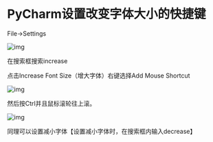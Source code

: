 # PyCharm设置改变字体大小的快捷键

File->Settings

![img](https://images2015.cnblogs.com/blog/1092823/201701/1092823-20170119224338750-1757367337.png)

在搜索框搜索increase

点击Increase Font Size（增大字体）右键选择Add Mouse Shortcut

![img](https://img-blog.csdn.net/20161225204427727?watermark/2/text/aHR0cDovL2Jsb2cuY3Nkbi5uZXQvcGxneV9Z/font/5a6L5L2T/fontsize/400/fill/I0JBQkFCMA==/dissolve/70/gravity/Center)

然后按Ctrl并且鼠标滚轮往上滚。

![img](https://img-blog.csdn.net/20161225204747494)

同理可以设置减小字体【设置减小字体时，在搜索框内输入decrease】